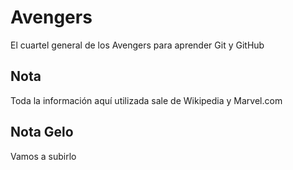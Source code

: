 # Avengers

El cuartel general de los Avengers para aprender Git y GitHub

## Nota
Toda la información aquí utilizada sale de Wikipedia y Marvel.com


## Nota Gelo
Vamos a subirlo